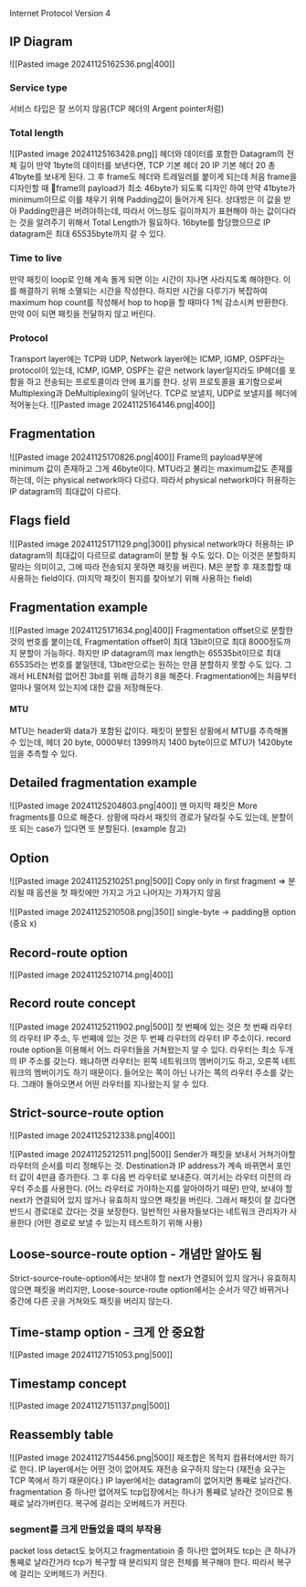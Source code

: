 Internet Protocol Version 4
## IP Diagram
![[Pasted image 20241125162536.png|400]]
### Service type
서비스 타입은 잘 쓰이지 않음(TCP 헤더의 Argent pointer처럼)
### Total length
![[Pasted image 20241125163428.png]]
 헤더와 데이터를 포함한 Datagram의 전체 길이
 만약 1byte의 데이터를 보낸다면, TCP 기본 헤더 20 IP 기본 헤더 20 총 41byte를 보내게 된다.
 그 후 frame도 헤더와 트레일러를 붙이게 되는데  처음 frame을 디자인할 때 frame의 payload가 최소 46byte가 되도록 디자인 하여 만약 41byte가 minimum이므로 이를 채우기 위해 Padding값이 들어가게 된다.
 상대방은 이 값을 받아 Padding만큼은 버려야하는데, 따라서 어느정도 길이까지가 표현해야 하는 값이다라는 것을 알려주기 위해서 Total Length가 필요하다.
16byte를 할당했으므로 IP datagram은 최대 65535byte까지 갈 수 있다.
### Time to live
만약 패킷이 loop로 인해 계속 돌게 되면 이는 시간이 지나면 사라지도록 해야한다.
이를 해결하기 위해 소멸되는 시간을 작성한다.
하지만 시간을 다루기가 복잡하여 maximum hop count를 작성해서 hop to hop을 할 때마다 1씩 감소시켜 반환한다.
만약 0이 되면 패킷을 전달하지 않고 버린다.
### Protocol
Transport layer에는 TCP와 UDP, Network layer에는 ICMP, IGMP, OSPF라는 protocol이 있는데, 
ICMP, IGMP, OSPF는 같은 network layer일지라도 IP헤더를 포함을 하고 전송되는 프로토콜이라 안에 표기를 한다.
상위 프로토콜을 표기함으로써 Multiplexing과 DeMultiplexing이 일어난다. 
TCP로 보낼지, UDP로 보낼지를 헤더에 적어놓는다.
![[Pasted image 20241125164146.png|400]]

## Fragmentation
![[Pasted image 20241125170826.png|400]]
Frame의 payload부분에 minimum 값이 존재하고 그게 46byte이다. MTU라고 불리는 maximum값도 존재를 하는데, 이는 physical network마다 다르다.
따라서 physical network마다 허용하는 IP datagram의 최대값이 다르다.
## Flags field
![[Pasted image 20241125171129.png|300]]
physical network마다 허용하는 IP datagram의 최대값이 다르므로 datagram이 분할 될 수도 있다.
D는 이것은 분할하지 말라는 의미이고, 그에 따라 전송되지 못하면 패킷을 버린다.
M은 분할 후 재조합할 때 사용하는 field이다. (마지막 패킷이 뭔지를 찾아보기 위해 사용하는 field)
## Fragmentation example
![[Pasted image 20241125171634.png|400]]
Fragmentation offset으로 분할한 것의 번호를 붙이는데, Fragmentation offset이 최대 13bit이므로 최대 8000정도까지 분할이 가능하다.
하지만 IP datagram의 max length는 65535bit이므로 최대 65535라는 번호를 붙일텐데, 13bit만으로는 원하는 만큼 분할하지 못할 수도 있다. 그래서 HLEN처럼 없어진 3bit를 위해 곱하기 8을 해준다.
Fragmentation에는 처음부터 얼마나 떨어져 있는지에 대한 값을 저장해둔다.
#### MTU
MTU는 header와 data가 포함된 값이다.
패킷이 분할된 상황에서 MTU를 추측해볼 수 있는데, 헤더 20 byte, 0000부터 1399까지 1400 byte이므로 MTU가 1420byte임을 추측할 수 있다.
## Detailed fragmentation example
![[Pasted image 20241125204803.png|400]]
맨 마지막 패킷은 More fragments를 0으로 해준다.
상황에 따라서 패킷의 경로가 달라질 수도 있는데, 분할이 또 되는 case가 있다면 또 분할된다. (example 참고)
## Option
![[Pasted image 20241125210251.png|500]]
Copy only in first fragment => 분리될 때 옵션을 첫 패킷에만 가지고 가고 나머지는 가져가지 않음

![[Pasted image 20241125210508.png|350]]
single-byte -> padding용 option (중요 x)
## Record-route option
![[Pasted image 20241125210714.png|400]]
## Record route concept
![[Pasted image 20241125211902.png|500]]
첫 번째에 있는 것은 첫 번째 라우터의 라우터 IP 주소, 두 번째에 있는 것은 두 번째 라우터의 라우터 IP 주소이다.
record route option을 이용해서 어느 라우터들을 거쳐왔는지 알 수 있다.
라우터는 최소 두개의 IP 주소를 갖는다. 왜냐하면 라우터는 왼쪽 네트워크의 멤버이기도 하고, 오른쪽 네트워크의 멤버이기도 하기 때문이다.
들어오는 쪽이 아닌 나가는 쪽의 라우터 주소를 갖는다. 그래야 돌아오면서 어떤 라우터를 지나왔는지 알 수 있다.
## Strict-source-route option
![[Pasted image 20241125212338.png|400]]

![[Pasted image 20241125212511.png|500]]
Sender가 패킷을 보내서 거쳐가야할 라우터의 순서를 미리 정해두는 것.
Destination과 IP address가 계속 바뀌면서 포인터 값이 4만큼 증가한다.
그 후 다음 번 라우터로 보내준다.
여기서는 라우터 이전의 라우터 주소를 사용한다. (어느 라우터로 가야하는지를 알아야하기 때문)
만약, 보내야 할 next가 연결되어 있지 않거나 유효하지 않으면 패킷을 버린다.
그래서 패킷이 잘 갔다면 반드시 경로대로 갔다는 것을 보장한다.
일반적인 사용자들보다는 네트워크 관리자가 사용한다 (어떤 경로로 보낼 수 있는지 테스트하기 위해 사용)
## Loose-source-route option - 개념만 알아도 됨
Strict-source-route-option에서는 보내야 할 next가 연결되어 있지 않거나 유효하지 않으면 패킷을 버리지만, Loose-source-route option에서는 순서가 약간 바뀌거나 중간에 다른 곳을 거쳐와도 패킷을 버리지 않는다.
## Time-stamp option - 크게 안 중요함
![[Pasted image 20241127151053.png|500]]
## Timestamp concept
![[Pasted image 20241127151137.png|500]]

## Reassembly table
![[Pasted image 20241127154456.png|500]]
재조합은 목적지 컴퓨터에서만 하기로 한다.
IP layer에서는 어떤 것이 없어져도 재전송 요구하지 않는다 (재전송 요구는 TCP 쪽에서 하기 때문이다.)
IP layer에서는 datagram이 없어지면 통째로 날라간다.
fragmentation 중 하나만 없어져도 tcp입장에서는 하나가 통째로 날라간 것이므로 통째로 날라가버린다. 복구에 걸리는 오버헤드가 커진다.

### segment를 크게 만들었을 때의 부작용
packet loss detact도 늦어지고 fragmentatioin 중 하나만 없어져도 tcp는 큰 하나가 통째로 날라간거라 tcp가 복구할 때 분리되지 않은 전체를 복구해야 한다. 따라서 복구에 걸리는 오버헤드가 커진다.